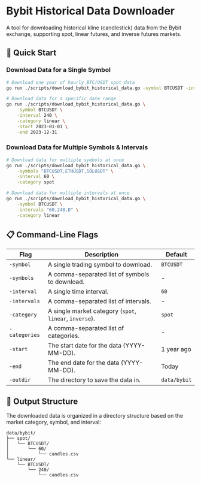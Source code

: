 # Bybit Historical Data Downloader

A tool for downloading historical kline (candlestick) data from the Bybit exchange, supporting spot, linear futures, and inverse futures markets.

## 🚀 Quick Start

### Download Data for a Single Symbol

```bash
# Download one year of hourly BTC/USDT spot data
go run ./scripts/download_bybit_historical_data.go -symbol BTCUSDT -interval 60 -category spot

# Download data for a specific date range
go run ./scripts/download_bybit_historical_data.go \
    -symbol BTCUSDT \
    -interval 240 \
    -category linear \
    -start 2023-01-01 \
    -end 2023-12-31
```

### Download Data for Multiple Symbols & Intervals

```bash
# Download data for multiple symbols at once
go run ./scripts/download_bybit_historical_data.go \
    -symbols "BTCUSDT,ETHUSDT,SOLUSDT" \
    -interval 60 \
    -category spot

# Download data for multiple intervals at once
go run ./scripts/download_bybit_historical_data.go \
    -symbol BTCUSDT \
    -intervals "60,240,D" \
    -category linear
```

## 📋 Command-Line Flags

| Flag          | Description                                             | Default      |
| ------------- | ------------------------------------------------------- | ------------ |
| `-symbol`     | A single trading symbol to download.                    | `BTCUSDT`    |
| `-symbols`    | A comma-separated list of symbols to download.          | -            |
| `-interval`   | A single time interval.                                 | `60`         |
| `-intervals`  | A comma-separated list of intervals.                    | -            |
| `-category`   | A single market category (`spot`, `linear`, `inverse`). | `spot`       |
| `-categories` | A comma-separated list of categories.                   | -            |
| `-start`      | The start date for the data (YYYY-MM-DD).               | 1 year ago   |
| `-end`        | The end date for the data (YYYY-MM-DD).                 | Today        |
| `-outdir`     | The directory to save the data in.                      | `data/bybit` |

## 📁 Output Structure

The downloaded data is organized in a directory structure based on the market category, symbol, and interval:

```
data/bybit/
├── spot/
│   └── BTCUSDT/
│       └── 60/
│           └── candles.csv
└── linear/
    └── BTCUSDT/
        └── 240/
            └── candles.csv
```
